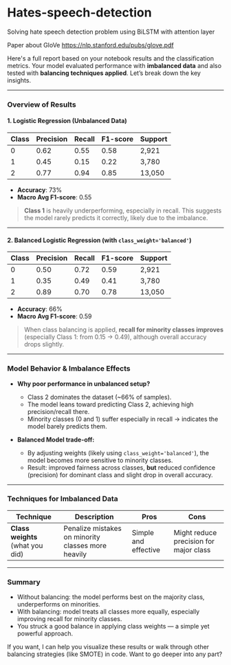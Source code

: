 # Hates-speech-detection
Solving hate speech detection problem using BiLSTM with attention layer

Paper about GloVe https://nlp.stanford.edu/pubs/glove.pdf


Here's a full report based on your notebook results and the classification metrics. Your model evaluated performance with **imbalanced data** and also tested with **balancing techniques applied**. Let’s break down the key insights.

---

###  Overview of Results

#### 1. **Logistic Regression (Unbalanced Data)**

| Class | Precision | Recall | F1-score | Support |
|-------|-----------|--------|----------|---------|
| 0     | 0.62      | 0.55   | 0.58     | 2,921   |
| 1     | 0.45      | 0.15   | 0.22     | 3,780   |
| 2     | 0.77      | 0.94   | 0.85     | 13,050  |

- **Accuracy**: 73%
- **Macro Avg F1-score**: 0.55

>  **Class 1** is heavily underperforming, especially in recall. This suggests the model rarely predicts it correctly, likely due to the imbalance.

---

#### 2. **Balanced Logistic Regression (with `class_weight='balanced'`)**

| Class | Precision | Recall | F1-score | Support |
|-------|-----------|--------|----------|---------|
| 0     | 0.50      | 0.72   | 0.59     | 2,921   |
| 1     | 0.35      | 0.49   | 0.41     | 3,780   |
| 2     | 0.89      | 0.70   | 0.78     | 13,050  |

- **Accuracy**: 66%
- **Macro Avg F1-score**: 0.59

> When class balancing is applied, **recall for minority classes improves** (especially Class 1: from 0.15 → 0.49), although overall accuracy drops slightly.

---

### Model Behavior & Imbalance Effects

- **Why poor performance in unbalanced setup?**
  - Class 2 dominates the dataset (~66% of samples).
  - The model leans toward predicting Class 2, achieving high precision/recall there.
  - Minority classes (0 and 1) suffer especially in recall → indicates the model barely predicts them.

- **Balanced Model trade-off:**
  - By adjusting weights (likely using `class_weight='balanced'`), the model becomes more sensitive to minority classes.
  - Result: improved fairness across classes, **but** reduced confidence (precision) for dominant class and slight drop in overall accuracy.

---

### Techniques for Imbalanced Data

| Technique | Description | Pros | Cons |
|----------|-------------|------|------|
| **Class weights** (what you did) | Penalize mistakes on minority classes more heavily | Simple and effective | Might reduce precision for major class |

---

### Summary

- Without balancing: the model performs best on the majority class, underperforms on minorities.
- With balancing: model treats all classes more equally, especially improving recall for minority classes.
- You struck a good balance in applying class weights — a simple yet powerful approach.

If you want, I can help you visualize these results or walk through other balancing strategies (like SMOTE) in code. Want to go deeper into any part?